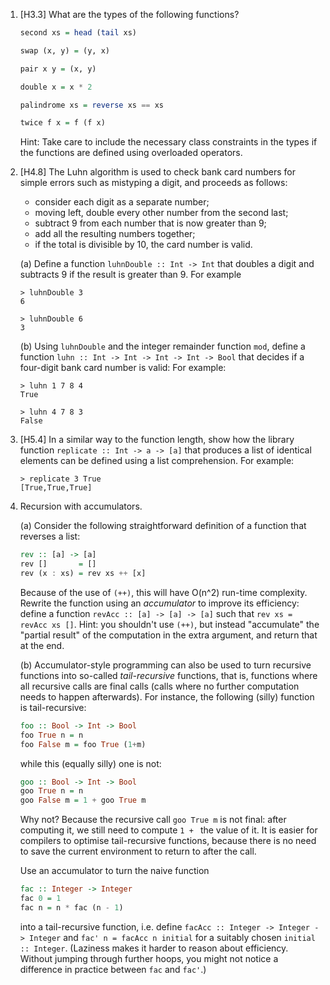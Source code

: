  1. [H3.3] What are the types of the following functions?

     ```haskell
     second xs = head (tail xs)

     swap (x, y) = (y, x)

     pair x y = (x, y)

     double x = x * 2

     palindrome xs = reverse xs == xs

     twice f x = f (f x)
     ```

     Hint: Take care to include the necessary class constraints in the
     types if the functions are defined using overloaded operators.

 2. [H4.8] The Luhn algorithm is used to check bank card numbers for
     simple errors such as mistyping a digit, and proceeds as follows:

     * consider each digit as a separate number;
     * moving left, double every other number from the second last;
     * subtract 9 from each number that is now greater than 9;
     * add all the resulting numbers together;
     * if the total is divisible by 10, the card number is valid.

     (a) Define a function `luhnDouble :: Int -> Int` that doubles a digit
     and subtracts 9 if the result is greater than 9. For example

     ```shell
     > luhnDouble 3
     6

     > luhnDouble 6
     3
     ```

     (b) Using `luhnDouble` and the integer remainder function `mod`, define a
     function `luhn :: Int -> Int -> Int -> Int -> Bool` that decides if a
     four-digit bank card number is valid: For example:

     ```shell
     > luhn 1 7 8 4
     True

     > luhn 4 7 8 3
     False
     ```

 3. [H5.4] In a similar way to the function length, show how the
     library function `replicate :: Int -> a -> [a]` that produces a
     list of identical elements can be defined using a list
     comprehension. For example:

     ```shell
     > replicate 3 True
     [True,True,True]
     ```

 4. Recursion with accumulators.

     (a) Consider the following straightforward definition of a function
     that reverses a list:

     ```haskell
     rev :: [a] -> [a]
     rev []       = []
     rev (x : xs) = rev xs ++ [x]
     ```

     Because of the use of `(++)`, this will have O(n^2) run-time
     complexity. Rewrite the function using an *accumulator* to improve its
     efficiency: define a function `revAcc :: [a] -> [a] -> [a]` such that
     `rev xs = revAcc xs []`. Hint: you shouldn't use `(++)`, but instead
     "accumulate" the "partial result" of the computation in the extra
     argument, and return that at the end.

     (b) Accumulator-style programming can also be used to turn recursive
     functions into so-called *tail-recursive* functions, that is,
     functions where all recursive calls are final calls (calls where no
     further computation needs to happen afterwards). For instance, the
     following (silly) function is tail-recursive:

     ```haskell
     foo :: Bool -> Int -> Bool
     foo True n = n
     foo False m = foo True (1+m)
     ```

     while this (equally silly) one is not:

     ```haskell
     goo :: Bool -> Int -> Bool
     goo True n = n
     goo False m = 1 + goo True m
     ```

     Why not? Because the recursive call `goo True m` is not final: after
     computing it, we still need to compute `1 + ` the value of it. It is
     easier for compilers to optimise tail-recursive functions, because
     there is no need to save the current environment to return to after
     the call.

     Use an accumulator to turn the naive function

     ```haskell
     fac :: Integer -> Integer
     fac 0 = 1
     fac n = n * fac (n - 1)
     ```

     into a tail-recursive function, i.e. define
     `facAcc :: Integer -> Integer -> Integer` and
     `fac' n = facAcc n initial` for a suitably chosen
     `initial :: Integer`. (Laziness makes it harder to reason about
     efficiency. Without jumping through further hoops, you might not
     notice a difference in practice between `fac` and `fac'`.)
